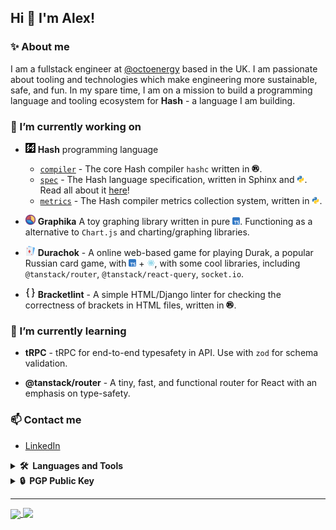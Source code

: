 ## Hi 👋 I'm Alex!

### ✨ About me

I am a fullstack engineer at [@octoenergy](https://github.com/octoenergy) based in the UK. I am passionate about tooling and technologies which make engineering more sustainable, safe, and fun. In my spare time, I am on a mission to build a programming language and tooling ecosystem for **Hash** - a language I am building.

### 🔭 I’m currently working on

<!-- - [x] [**feds01.github.io**](https://feds01.github.io) - My personal website -->

- <img src="./images/icons/hash.png" width="16px" height="16px"/> **Hash** programming language

  - [`compiler`](https://github.com/hash-org/hashsc) - The core Hash compiler `hashc` written in <img src="./images/icons/rust.svg" width="12px" height="12px">.
  - [`spec`](https://github.com/hash-org/spec) - The Hash language specification, written in Sphinx and <img src="./images/icons/python.svg" width="12px" height="12px">. Read all about it [here](https://hash-org.github.io/spec/)!
  - [`metrics`](https://github.com/hash-org/metrics) - The Hash compiler metrics collection system, written in <img src="./images/icons/python.svg" width="12px" height="12px">.

- <img src="./images/icons/graphika.png" width="16px" height="16px"/> **Graphika** A toy graphing library written in pure <img src="./images/icons/ts.svg" width="12px" height="12px">. Functioning as a alternative to `Chart.js` and charting/graphing libraries.

- <img src="./images/icons/durak.svg" width="16px" height="16px"/> **Durachok** - A online web-based game for playing Durak, a popular Russian card game, with
  <img src="./images/icons/ts.svg" width="12px" height="12px"> + <img src="./images/icons/react.svg" width="12px" height="12px">, with some cool libraries, including `@tanstack/router`, `@tanstack/react-query`, `socket.io`.

- <img src="./images/icons/brackets.svg" width="16px" height="16px"> **Bracketlint** - A simple HTML/Django linter for checking the correctness of brackets in HTML files, written in <img src="./images/icons/rust.svg" width="12px" height="12px">.

### 🌱 I’m currently learning

- **tRPC** - tRPC for end-to-end typesafety in API. Use with `zod` for schema validation.

- **@tanstack/router** - A tiny, fast, and functional router for React with an emphasis on type-safety.

### 📫 Contact me

- [LinkedIn](https://www.linkedin.com/in/alexander-e-fedotov/)

<!-- <a href="https://www.linkedin.com/in/alexander-e-fedotov/" target="_blank"><img alt="linkedin | LinkedIn" height="23px" src="https://img.shields.io/badge/LinkedIn-0077B5?style=for-the-badge&logo=linkedin&logoColor=white" /></a> -->

<details>
  <summary><b>🛠️&nbsp;&nbsp;Languages&nbsp;and&nbsp;Tools</b></summary>
  <br/>
  <a href="https://skillicons.dev">
  <img src="https://skillicons.dev/icons?i=ts,react,express,graphql,nodejs,angular,rust,c,python,django,mongodb,postgres,markdown,latex,dotnet,java,bash,aws,heroku,git,kubernetes,docker,grafana" />
  </a>
</details>

<details>
  <summary><b>🔒&nbsp;&nbsp;PGP&nbsp;Public&nbsp;Key</b></summary>
  <br/>

```
-----BEGIN PGP PUBLIC KEY BLOCK-----

mDMEZp1C6BYJKwYBBAHaRw8BAQdAbmZl2T8wr8K+FtvXsGgD3+bOBxJf99twYgie
9js1JKa0MkFsZXhhbmRlciBGZWRvdG92IDxhbGV4YW5kZXIuZmVkb3Rvdi51a0Bn
bWFpbC5jb20+iJMEExYKADsWIQSsi4t4Az9AkaW7dFKtGxvm5K2JQAUCZp1C6AIb
AwULCQgHAgIiAgYVCgkICwIEFgIDAQIeBwIXgAAKCRCtGxvm5K2JQDZVAP94bpZC
ffX2e64qqvOyP50GqMWPE0iK5s6Ka8D9P9KqhgEAlJIVCSSX9yEhplx0zfy4sqcX
meu1H6WSE5MWpQXZ2gi4OARmnULoEgorBgEEAZdVAQUBAQdAjA60vQ4kEdaz5s/c
8UQ2qnXQjLdpwahRQKCT7t2McBoDAQgHiHgEGBYKACAWIQSsi4t4Az9AkaW7dFKt
Gxvm5K2JQAUCZp1C6AIbDAAKCRCtGxvm5K2JQDymAPwOS5+7n4I3sL2XK9mj4JT5
HkhIjEj145OpvhXIDk+YwgD8CV4LjAlioR6U930Alf9XZw1nKDLLhUoPB3vD9VT5
RQc=
=rbOz
-----END PGP PUBLIC KEY BLOCK-----
```

</details>

______________________________________________________________________

<a href="https://github.com/anuraghazra/github-readme-stats">
  <img align="center" src="https://github-readme-stats-tawny-theta-96.vercel.app/api?username=feds01&theme=dark&show_icons=true" />
</a>
<a href="https://github.com/anuraghazra/github-readme-stats">
  <img align="top" src="https://github-readme-stats-tawny-theta-96.vercel.app/api/top-langs/?username=feds01&hide=html&layout=compact&theme=dark" />
</a>
